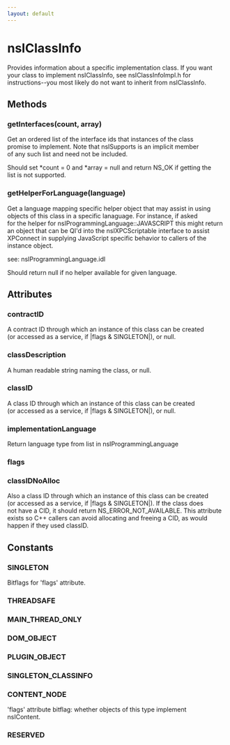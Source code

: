 ```yaml
---
layout: default
---
```


# nsIClassInfo #
  
Provides information about a specific implementation class.  If you want  
your class to implement nsIClassInfo, see nsIClassInfoImpl.h for  
instructions--you most likely do not want to inherit from nsIClassInfo.  
  

## Methods ##

### getInterfaces(count, array) ###
  
Get an ordered list of the interface ids that instances of the class   
promise to implement. Note that nsISupports is an implicit member   
of any such list and need not be included.   
  
Should set *count = 0 and *array = null and return NS_OK if getting the   
list is not supported.  
  

### getHelperForLanguage(language) ###
  
Get a language mapping specific helper object that may assist in using  
objects of this class in a specific lanaguage. For instance, if asked  
for the helper for nsIProgrammingLanguage::JAVASCRIPT this might return   
an object that can be QI'd into the nsIXPCScriptable interface to assist   
XPConnect in supplying JavaScript specific behavior to callers of the   
instance object.  
  
see: nsIProgrammingLanguage.idl  
  
Should return null if no helper available for given language.  
  

## Attributes ##

### contractID ###
  
A contract ID through which an instance of this class can be created  
(or accessed as a service, if |flags & SINGLETON|), or null.  
  

### classDescription ###
  
A human readable string naming the class, or null.  
  

### classID ###
  
A class ID through which an instance of this class can be created  
(or accessed as a service, if |flags & SINGLETON|), or null.  
  

### implementationLanguage ###
  
Return language type from list in nsIProgrammingLanguage  
  

### flags ###

### classIDNoAlloc ###
  
Also a class ID through which an instance of this class can be created  
(or accessed as a service, if |flags & SINGLETON|).  If the class does  
not have a CID, it should return NS_ERROR_NOT_AVAILABLE.  This attribute  
exists so C++ callers can avoid allocating and freeing a CID, as would  
happen if they used classID.  
  

## Constants ##

### SINGLETON ###
  
Bitflags for 'flags' attribute.  
  

### THREADSAFE ###

### MAIN_THREAD_ONLY ###

### DOM_OBJECT ###

### PLUGIN_OBJECT ###

### SINGLETON_CLASSINFO ###

### CONTENT_NODE ###
  
'flags' attribute bitflag: whether objects of this type implement  
nsIContent.  
  

### RESERVED ###
